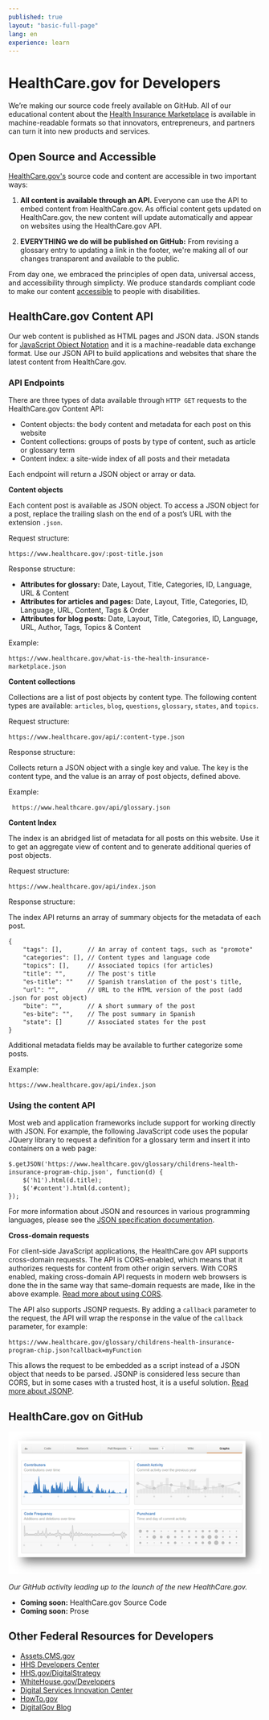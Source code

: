 ```yaml
---
published: true
layout: "basic-full-page"
lang: en
experience: learn
---
```


#  HealthCare.gov for Developers

We’re making our source code freely available on GitHub. All of our educational content about the [Health Insurance Marketplace](/marketplace/individual) is available in machine-readable formats so that innovators, entrepreneurs, and partners can turn it into new products and services. 

## Open Source and Accessible
[HealthCare.gov's](http://www.healthcare.gov/) source code and content are accessible in two important ways:


1. **All content is available through an API.** Everyone can use the API to embed content from HealthCare.gov. As official content gets updated on HealthCare.gov, the new content will update automatically and appear on websites using the HealthCare.gov API.

2. **EVERYTHING we do will be published on GitHub:** From revising a glossary entry to updating a link in the footer, we're making all of our changes transparent and available to the public.

From day one, we embraced the principles of open data, universal access, and accessibility through simplicty. We produce standards compliant code to make our content [accessible](/accessibility) to people with disabilities.

## HealthCare.gov Content API

Our web content is published as HTML pages and JSON data. JSON stands for [JavaScript Object Notation](http://www.json.org/) and it is a machine-readable data exchange format. Use our JSON API to build applications and websites that share the latest content from HealthCare.gov.

### API Endpoints

There are three types of data available through `HTTP GET` requests to the HealthCare.gov Content API:

- Content objects: the body content and metadata for each post on this website
- Content collections: groups of posts by type of content, such as article or glossary term
- Content index: a site-wide index of all posts and their metadata


Each endpoint will return a JSON object or array or data.

**Content objects**

Each content post is available as JSON object. To access a JSON object for a post, replace the trailing slash on the end of a post’s URL with the extension `.json`.

Request structure:

    https://www.healthcare.gov/:post-title.json

Response structure:

- **Attributes for glossary:** Date, Layout, Title, Categories, ID, Language, URL & Content
- **Attributes for articles and pages:** Date, Layout, Title, Categories, ID, Language, URL, Content, Tags & Order
- **Attributes for blog posts:** Date, Layout, Title, Categories, ID, Language, URL, Author, Tags, Topics & Content

Example:

    https://www.healthcare.gov/what-is-the-health-insurance-marketplace.json

**Content collections**

Collections are a list of post objects by content type. The following content types are available: `articles`, `blog`, `questions`, `glossary`, `states`, and `topics`. 

Request structure:

    https://www.healthcare.gov/api/:content-type.json

Response structure:

Collects return a JSON object with a single key and value. The key is the content type, and the value is an array  of post objects, defined above.

Example:

     https://www.healthcare.gov/api/glossary.json

**Content Index**

The index is an abridged list of metadata for all posts on this website. Use it to get an aggregate view of content and to generate additional queries of post objects.

Request structure:

    https://www.healthcare.gov/api/index.json

Response structure:

The index API returns an array of summary objects for the metadata of each post.

    {
        "tags": [],       // An array of content tags, such as "promote"
        "categories": [], // Content types and language code
        "topics": [],     // Associated topics (for articles)
        "title": "",      // The post's title
        "es-title": ""    // Spanish translation of the post's title,
        "url": "",        // URL to the HTML version of the post (add .json for post object)
        "bite": "",       // A short summary of the post
        "es-bite": "",    // The post summary in Spanish
        "state": []       // Associated states for the post
    }

Additional metadata fields may be available to further categorize some posts.

Example:

    https://www.healthcare.gov/api/index.json

### Using the content API

Most web and application frameworks include support for working directly with JSON. For example, the following JavaScript code uses the popular JQuery library to request a definition for a glossary term and insert it into containers on a web page:

    $.getJSON('https://www.healthcare.gov/glossary/childrens-health-insurance-program-chip.json', function(d) {
        $('h1').html(d.title);
        $('#content').html(d.content);
    });

For more information about JSON and resources in various programming languages, please see the [JSON specification documentation](http://www.json.org/).

**Cross-domain requests**

For client-side JavaScript applications, the HealthCare.gov API supports cross-domain requests. The API is CORS-enabled, which means that it authorizes requests for content from other origin servers. With CORS enabled, making cross-domain API requests in modern web browsers is done the in the same way that same-domain requests are made, like in the above example. [Read more about using CORS](http://enable-cors.org/index.html).

The API also supports JSONP requests. By adding a `callback` parameter to the request, the API will wrap the response in the value of the `callback` parameter, for example:

    https://www.healthcare.gov/glossary/childrens-health-insurance-program-chip.json?callback=myFunction

This allows the request to be embedded as a script instead of a JSON object that needs to be parsed. JSONP is considered less secure than CORS, but in some cases with a trusted host, it is a useful solution. [Read more about JSONP](http://en.wikipedia.org/wiki/JSONP). 


## HealthCare.gov on GitHub

![A view of our GitHub activity leading up to the launch of the new HealthCare.gov.](/assets/git-hub-hc2.PNG)

_Our GitHub activity leading up to the launch of the new HealthCare.gov._

- **Coming soon:** HealthCare.gov Source Code
- **Coming soon:** Prose

## Other Federal Resources for Developers

- [Assets.CMS.gov](http://assets.cms.gov/Resources/Framework/Pages/index.html)
- [HHS Developers Center](http://www.hhs.gov/developer/)
- [HHS.gov/DigitalStrategy](http://www.hhs.gov/digitalstrategy)
- [WhiteHouse.gov/Developers](http://www.whitehouse.gov/developers)
- [Digital Services Innovation Center](http://gsablogs.gsa.gov/dsic/join-in/)
- [HowTo.gov](http://www.howto.gov/mobile/apis-in-government)
- [DigitalGov Blog](http://blog.howto.gov/)

<script>$('#header .btn-lang').remove();</script>
